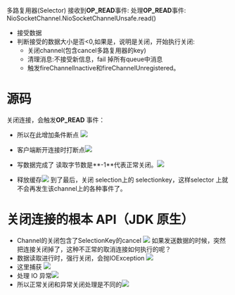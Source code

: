 多路复用器(Selector) 接收到**OP_READ**事件:
处理**OP_READ**事件: NioSocketChannel.NioSocketChannelUnsafe.read()
- 接受数据
- 判断接受的数据大小是否<0,如果是，说明是关闭，开始执行关闭:
	- 关闭channel(包含cancel多路复用器的key)
	- 清理消息:不接受新信息，fail 掉所有queue中消息
	- 触发fireChannellnactive和fireChannelUnregistered。

# 源码
关闭连接，会触发**OP_READ** 事件：
- 所以在此增加条件断点
![](https://img-blog.csdnimg.cn/2020122411174696.png?x-oss-process=image/watermark,type_ZmFuZ3poZW5naGVpdGk,shadow_10,text_aHR0cHM6Ly9ibG9nLmNzZG4ubmV0L3FxXzMzNTg5NTEw,size_16,color_FFFFFF,t_70)
- 客户端断开连接时打断点![](https://img-blog.csdnimg.cn/20201224112013728.png?x-oss-process=image/watermark,type_ZmFuZ3poZW5naGVpdGk,shadow_10,text_aHR0cHM6Ly9ibG9nLmNzZG4ubmV0L3FxXzMzNTg5NTEw,size_1,color_FFFFFF,t_70)
- 写数据完成了
读取字节数是**-1**代表正常关闭。![](https://img-blog.csdnimg.cn/20201224113537117.png?x-oss-process=image/watermark,type_ZmFuZ3poZW5naGVpdGk,shadow_10,text_aHR0cHM6Ly9ibG9nLmNzZG4ubmV0L3FxXzMzNTg5NTEw,size_1,color_FFFFFF,t_70)

- 释放缓存![](https://img-blog.csdnimg.cn/20201224113834281.png?x-oss-process=image/watermark,type_ZmFuZ3poZW5naGVpdGk,shadow_10,text_aHR0cHM6Ly9ibG9nLmNzZG4ubmV0L3FxXzMzNTg5NTEw,size_1,color_FFFFFF,t_70)
到了最后，关闭 selection上的 selectionkey，这样selector 上就不会再发生该channel上的各种事件了。

# 关闭连接的根本 API（JDK 原生）
- Channel的关闭包含了SelectionKey的cancel
![](https://img-blog.csdnimg.cn/20201224125907148.png?x-oss-process=image/watermark,type_ZmFuZ3poZW5naGVpdGk,shadow_10,text_aHR0cHM6Ly9ibG9nLmNzZG4ubmV0L3FxXzMzNTg5NTEw,size_1,color_FFFFFF,t_70)
如果发送数据的时候，突然把连接关闭掉了，这种不正常的取消连接如何执行的呢？
- 数据读取进行时，强行关闭，会抛IOException
![](https://img-blog.csdnimg.cn/2020122413114118.png?x-oss-process=image/watermark,type_ZmFuZ3poZW5naGVpdGk,shadow_10,text_aHR0cHM6Ly9ibG9nLmNzZG4ubmV0L3FxXzMzNTg5NTEw,size_1,color_FFFFFF,t_70)
- 这里捕获
![](https://img-blog.csdnimg.cn/20201224131243429.png?x-oss-process=image/watermark,type_ZmFuZ3poZW5naGVpdGk,shadow_10,text_aHR0cHM6Ly9ibG9nLmNzZG4ubmV0L3FxXzMzNTg5NTEw,size_1,color_FFFFFF,t_70)
- 处理 IO 异常![](https://img-blog.csdnimg.cn/20201224131343809.png?x-oss-process=image/watermark,type_ZmFuZ3poZW5naGVpdGk,shadow_10,text_aHR0cHM6Ly9ibG9nLmNzZG4ubmV0L3FxXzMzNTg5NTEw,size_1,color_FFFFFF,t_70)
- 所以正常关闭和异常关闭处理是不同的![](https://img-blog.csdnimg.cn/20201224131500158.png?x-oss-process=image/watermark,type_ZmFuZ3poZW5naGVpdGk,shadow_10,text_aHR0cHM6Ly9ibG9nLmNzZG4ubmV0L3FxXzMzNTg5NTEw,size_1,color_FFFFFF,t_70)
